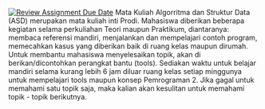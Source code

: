[![Review Assignment Due Date](https://classroom.github.com/assets/deadline-readme-button-24ddc0f5d75046c5622901739e7c5dd533143b0c8e959d652212380cedb1ea36.svg)](https://classroom.github.com/a/CBH6q4hO)
Mata Kuliah Algorritma dan Struktur Data (ASD) merupakan mata kuliah inti Prodi. Mahasiswa diberikan beberapa kegiatan selama perkuliahan Teori maupun Praktikum, diantaranya:  membaca referensi mandiri, menjalankan dan mempelajari contoh program, memecahkan kasus yang diberikan baik di ruang kelas maupun dirumah. Untuk membantu mahasiswa menyelesaikan topik, akan di berikan/dicontohkan perangkat bantu (tools). Sediakan waktu untuk belajar mandiri selama kurang lebih 6 jam diluar ruang kelas setiap minggunya untuk mempelajari tools maupun konsep Pemrograman 2. Jika gagal untuk memahami satu topik saja, maka kalian akan kesulitan untuk memahami topik - topik berikutnya.
